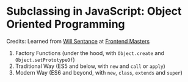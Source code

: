 # Subclassing in JavaScript: Object Oriented Programming

Credits: Learned from [Will Sentance](https://frontendmasters.com/teachers/will-sentance/) at [Frontend Masters](https://frontendmasters.com/courses/object-oriented-js/)

1. Factory Functions (under the hood, with `Object.create` and `Object.setPrototypeOf`)
2. Traditional Way (ES5 and below, with `new` and `call` or `apply`)
3. Modern Way (ES6 and beyond, with `new`, `class`, `extends` and `super`)
